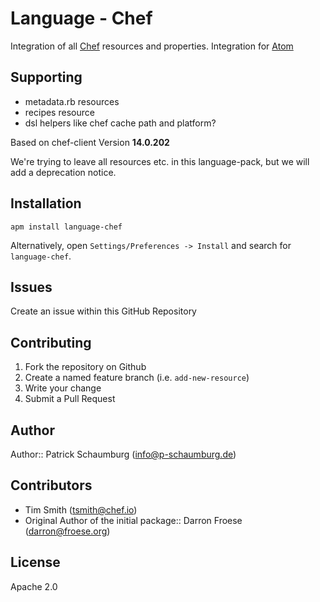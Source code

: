 # Language - Chef

Integration of all [Chef](https://docs.chef.io/resource.html) resources and properties.
Integration for [Atom](https://atom.io/packages/)

## Supporting

- metadata.rb resources
- recipes resource
- dsl helpers like chef cache path and platform?

Based on chef-client Version **14.0.202**

We're trying to leave all resources etc. in this language-pack, but we will add a deprecation notice.

## Installation

```
apm install language-chef
```

Alternatively, open `Settings/Preferences -> Install` and search for `language-chef`.

## Issues

Create an issue within this GitHub Repository

## Contributing

1. Fork the repository on Github
2. Create a named feature branch (i.e. `add-new-resource`)
3. Write your change
4. Submit a Pull Request

## Author

Author:: Patrick Schaumburg (<info@p-schaumburg.de>)

## Contributors

* Tim Smith (<tsmith@chef.io>)
* Original Author of the initial package:: Darron Froese (<darron@froese.org>)

## License

Apache 2.0
